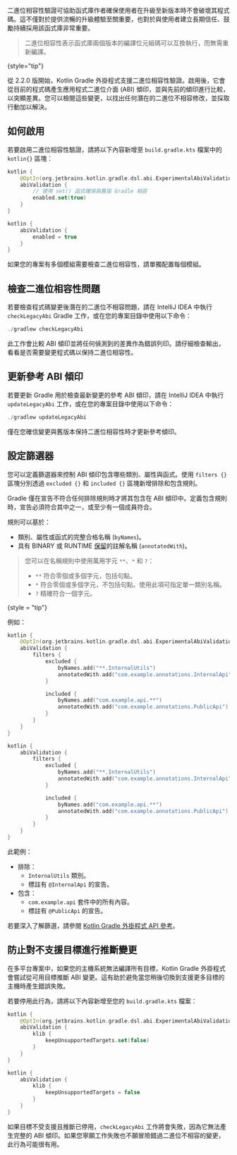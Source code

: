 [//]: # (title: Kotlin Gradle 外掛程式中的二進位相容性驗證)

<primary-label ref="experimental-general"/>

二進位相容性驗證可協助函式庫作者確保使用者在升級至新版本時不會破壞其程式碼。這不僅對於提供流暢的升級體驗至關重要，也對於與使用者建立長期信任、鼓勵持續採用該函式庫非常重要。

> 二進位相容性表示函式庫兩個版本的編譯位元組碼可以互換執行，而無需重新編譯。
> 
{style="tip"}

從 2.2.0 版開始，Kotlin Gradle 外掛程式支援二進位相容性驗證。啟用後，它會從目前的程式碼產生應用程式二進位介面 (ABI) 傾印，並與先前的傾印進行比較，以突顯差異。您可以檢閱這些變更，以找出任何潛在的二進位不相容修改，並採取行動加以解決。

## 如何啟用

若要啟用二進位相容性驗證，請將以下內容新增至 `build.gradle.kts` 檔案中的 `kotlin{}` 區塊：

<tabs group="build-script">
<tab title="Kotlin" group-key="kotlin">

```kotlin
kotlin {
    @OptIn(org.jetbrains.kotlin.gradle.dsl.abi.ExperimentalAbiValidation::class)
    abiValidation {
        // 使用 set() 函式確保與舊版 Gradle 相容
        enabled.set(true)
    }
}
```

</tab>
<tab title="Groovy" group-key="groovy">

```kotlin
kotlin {
    abiValidation {
        enabled = true
    }
}
```

</tab>
</tabs>

如果您的專案有多個模組需要檢查二進位相容性，請單獨配置每個模組。

## 檢查二進位相容性問題

若要檢查程式碼變更後潛在的二進位不相容問題，請在 IntelliJ IDEA 中執行 `checkLegacyAbi` Gradle 工作，或在您的專案目錄中使用以下命令：

```kotlin
./gradlew checkLegacyAbi
```

此工作會比較 ABI 傾印並將任何偵測到的差異作為錯誤列印。請仔細檢查輸出，看看是否需要變更程式碼以保持二進位相容性。

## 更新參考 ABI 傾印

若要更新 Gradle 用於檢查最新變更的參考 ABI 傾印，請在 IntelliJ IDEA 中執行 `updateLegacyAbi` 工作，或在您的專案目錄中使用以下命令：

```kotlin
./gradlew updateLegacyAbi
```

僅在您確信變更與舊版本保持二進位相容性時才更新參考傾印。

## 設定篩選器

您可以定義篩選器來控制 ABI 傾印包含哪些類別、屬性與函式。使用 `filters {}` 區塊分別透過 `excluded {}` 和 `included {}` 區塊新增排除和包含規則。

Gradle 僅在宣告不符合任何排除規則時才將其包含在 ABI 傾印中。定義包含規則時，宣告必須符合其中之一，或至少有一個成員符合。

規則可以基於：

*   類別、屬性或函式的完整合格名稱 (`byNames`)。
*   具有 BINARY 或 RUNTIME [保留](https://kotlinlang.org/api/core/kotlin-stdlib/kotlin.annotation/-retention/)的註解名稱 (`annotatedWith`)。

> 您可以在名稱規則中使用萬用字元 `**`、`*` 和 `?`：
> *   `**` 符合零個或多個字元，包括句點。
> *   `*` 符合零個或多個字元，不包括句點。使用此項可指定單一類別名稱。
> *   `?` 精確符合一個字元。
> 
{style = "tip"}

例如：

<tabs group="build-script">
<tab title="Kotlin" group-key="kotlin">

```kotlin
kotlin {
    @OptIn(org.jetbrains.kotlin.gradle.dsl.abi.ExperimentalAbiValidation::class)
    abiValidation {
        filters {
            excluded {
                byNames.add("**.InternalUtils")
                annotatedWith.add("com.example.annotations.InternalApi")
            }

            included {
                byNames.add("com.example.api.**")
                annotatedWith.add("com.example.annotations.PublicApi")
            }
        }
    }
}
```

</tab>
<tab title="Groovy" group-key="groovy">

```kotlin
kotlin {
    abiValidation {
        filters {
            excluded {
                byNames.add("**.InternalUtils")
                annotatedWith.add("com.example.annotations.InternalApi")
            }

            included {
                byNames.add("com.example.api.**")
                annotatedWith.add("com.example.annotations.PublicApi")
            }
        }
    }
}
```

</tab>
</tabs>

此範例：

*   排除：
    *   `InternalUtils` 類別。
    *   標註有 `@InternalApi` 的宣告。
*   包含：
    *   `com.example.api` 套件中的所有內容。
    *   標註有 `@PublicApi` 的宣告。

若要深入了解篩選，請參閱 [Kotlin Gradle 外掛程式 API 參考](https://kotlinlang.org/api/kotlin-gradle-plugin/kotlin-gradle-plugin-api/org.jetbrains.kotlin.gradle.dsl.abi/-abi-filters-spec/)。

## 防止對不支援目標進行推斷變更

在多平台專案中，如果您的主機系統無法編譯所有目標，Kotlin Gradle 外掛程式會嘗試從可用目標推斷 ABI 變更。這有助於避免當您稍後切換到支援更多目標的主機時產生錯誤失敗。

若要停用此行為，請將以下內容新增至您的 `build.gradle.kts` 檔案：

<tabs group="build-script">
<tab title="Kotlin" group-key="kotlin">

```kotlin
kotlin {
    @OptIn(org.jetbrains.kotlin.gradle.dsl.abi.ExperimentalAbiValidation::class)
    abiValidation {
        klib {
            keepUnsupportedTargets.set(false)
        }
    }
}
```

</tab>
<tab title="Groovy" group-key="groovy">

```kotlin
kotlin {
    abiValidation {
        klib {
            keepUnsupportedTargets = false
        }
    }
}
```

</tab>
</tabs>

如果目標不受支援且推斷已停用，`checkLegacyAbi` 工作將會失敗，因為它無法產生完整的 ABI 傾印。如果您寧願工作失敗也不願冒險錯過二進位不相容的變更，此行為可能很有用。